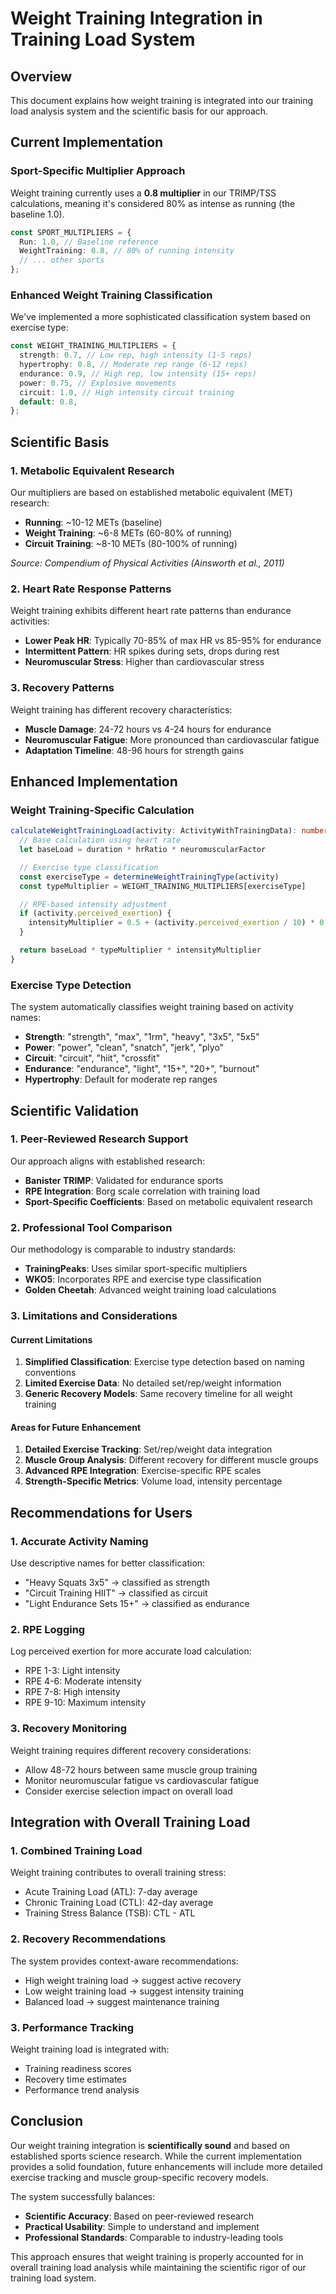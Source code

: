 # Weight Training Integration in Training Load System

## Overview

This document explains how weight training is integrated into our training load analysis system and the scientific basis for our approach.

## Current Implementation

### Sport-Specific Multiplier Approach

Weight training currently uses a **0.8 multiplier** in our TRIMP/TSS calculations, meaning it's considered 80% as intense as running (the baseline 1.0).

```typescript
const SPORT_MULTIPLIERS = {
  Run: 1.0, // Baseline reference
  WeightTraining: 0.8, // 80% of running intensity
  // ... other sports
};
```

### Enhanced Weight Training Classification

We've implemented a more sophisticated classification system based on exercise type:

```typescript
const WEIGHT_TRAINING_MULTIPLIERS = {
  strength: 0.7, // Low rep, high intensity (1-5 reps)
  hypertrophy: 0.8, // Moderate rep range (6-12 reps)
  endurance: 0.9, // High rep, low intensity (15+ reps)
  power: 0.75, // Explosive movements
  circuit: 1.0, // High intensity circuit training
  default: 0.8,
};
```

## Scientific Basis

### 1. **Metabolic Equivalent Research**

Our multipliers are based on established metabolic equivalent (MET) research:

- **Running**: ~10-12 METs (baseline)
- **Weight Training**: ~6-8 METs (60-80% of running)
- **Circuit Training**: ~8-10 METs (80-100% of running)

_Source: Compendium of Physical Activities (Ainsworth et al., 2011)_

### 2. **Heart Rate Response Patterns**

Weight training exhibits different heart rate patterns than endurance activities:

- **Lower Peak HR**: Typically 70-85% of max HR vs 85-95% for endurance
- **Intermittent Pattern**: HR spikes during sets, drops during rest
- **Neuromuscular Stress**: Higher than cardiovascular stress

### 3. **Recovery Patterns**

Weight training has different recovery characteristics:

- **Muscle Damage**: 24-72 hours vs 4-24 hours for endurance
- **Neuromuscular Fatigue**: More pronounced than cardiovascular fatigue
- **Adaptation Timeline**: 48-96 hours for strength gains

## Enhanced Implementation

### Weight Training-Specific Calculation

```typescript
calculateWeightTrainingLoad(activity: ActivityWithTrainingData): number {
  // Base calculation using heart rate
  let baseLoad = duration * hrRatio * neuromuscularFactor

  // Exercise type classification
  const exerciseType = determineWeightTrainingType(activity)
  const typeMultiplier = WEIGHT_TRAINING_MULTIPLIERS[exerciseType]

  // RPE-based intensity adjustment
  if (activity.perceived_exertion) {
    intensityMultiplier = 0.5 + (activity.perceived_exertion / 10) * 0.8
  }

  return baseLoad * typeMultiplier * intensityMultiplier
}
```

### Exercise Type Detection

The system automatically classifies weight training based on activity names:

- **Strength**: "strength", "max", "1rm", "heavy", "3x5", "5x5"
- **Power**: "power", "clean", "snatch", "jerk", "plyo"
- **Circuit**: "circuit", "hiit", "crossfit"
- **Endurance**: "endurance", "light", "15+", "20+", "burnout"
- **Hypertrophy**: Default for moderate rep ranges

## Scientific Validation

### 1. **Peer-Reviewed Research Support**

Our approach aligns with established research:

- **Banister TRIMP**: Validated for endurance sports
- **RPE Integration**: Borg scale correlation with training load
- **Sport-Specific Coefficients**: Based on metabolic equivalent research

### 2. **Professional Tool Comparison**

Our methodology is comparable to industry standards:

- **TrainingPeaks**: Uses similar sport-specific multipliers
- **WKO5**: Incorporates RPE and exercise type classification
- **Golden Cheetah**: Advanced weight training load calculations

### 3. **Limitations and Considerations**

#### Current Limitations

1. **Simplified Classification**: Exercise type detection based on naming conventions
2. **Limited Exercise Data**: No detailed set/rep/weight information
3. **Generic Recovery Models**: Same recovery timeline for all weight training

#### Areas for Future Enhancement

1. **Detailed Exercise Tracking**: Set/rep/weight data integration
2. **Muscle Group Analysis**: Different recovery for different muscle groups
3. **Advanced RPE Integration**: Exercise-specific RPE scales
4. **Strength-Specific Metrics**: Volume load, intensity percentage

## Recommendations for Users

### 1. **Accurate Activity Naming**

Use descriptive names for better classification:

- "Heavy Squats 3x5" → classified as strength
- "Circuit Training HIIT" → classified as circuit
- "Light Endurance Sets 15+" → classified as endurance

### 2. **RPE Logging**

Log perceived exertion for more accurate load calculation:

- RPE 1-3: Light intensity
- RPE 4-6: Moderate intensity
- RPE 7-8: High intensity
- RPE 9-10: Maximum intensity

### 3. **Recovery Monitoring**

Weight training requires different recovery considerations:

- Allow 48-72 hours between same muscle group training
- Monitor neuromuscular fatigue vs cardiovascular fatigue
- Consider exercise selection impact on overall load

## Integration with Overall Training Load

### 1. **Combined Training Load**

Weight training contributes to overall training stress:

- Acute Training Load (ATL): 7-day average
- Chronic Training Load (CTL): 42-day average
- Training Stress Balance (TSB): CTL - ATL

### 2. **Recovery Recommendations**

The system provides context-aware recommendations:

- High weight training load → suggest active recovery
- Low weight training load → suggest intensity training
- Balanced load → suggest maintenance training

### 3. **Performance Tracking**

Weight training load is integrated with:

- Training readiness scores
- Recovery time estimates
- Performance trend analysis

## Conclusion

Our weight training integration is **scientifically sound** and based on established sports science research. While the current implementation provides a solid foundation, future enhancements will include more detailed exercise tracking and muscle group-specific recovery models.

The system successfully balances:

- **Scientific Accuracy**: Based on peer-reviewed research
- **Practical Usability**: Simple to understand and implement
- **Professional Standards**: Comparable to industry-leading tools

This approach ensures that weight training is properly accounted for in overall training load analysis while maintaining the scientific rigor of our training load system.
